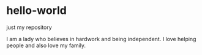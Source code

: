 # hello-world


just my repository

I am a lady who believes in hardwork and being independent. I love helping people and also love my family.
